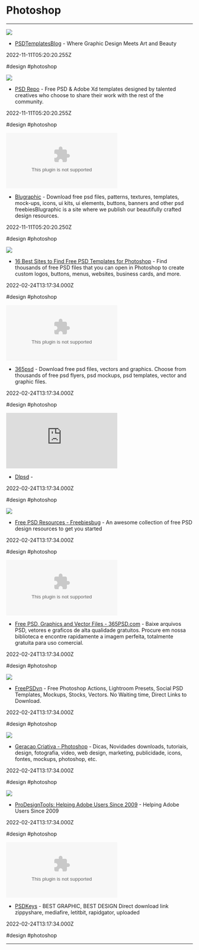 # Photoshop

---

![](https://www.psdtemplatesblog.com/wp-content/uploads/2022/06/psd-templates.jpg)

- [PSDTemplatesBlog](https://www.psdtemplatesblog.com) - Where Graphic Design Meets Art and Beauty

2022-11-11T05:20:20.255Z

#design #photoshop

![](https://cdn.psdrepo.com/resources/psdrepo_share_new.png)

- [PSD Repo](https://psdrepo.com) - Free PSD & Adobe Xd templates designed by talented creatives who choose to share their work with the rest of the community.

2022-11-11T05:20:20.255Z

#design #photoshop

![](https://rdl.ink/render/http%3A%2F%2Fwww.blugraphic.com)

- [Blugraphic](http://www.blugraphic.com) - Download free psd files, patterns, textures, templates, mock-ups, icons, ui kits, ui elements, buttons, banners and other psd freebiesBlugraphic is a site where we publish our beautifully crafted design resources.

2022-11-11T05:20:20.250Z

#design #photoshop

![](https://www.lifewire.com/thmb/5pvF1EaYhGdFHlD9bz5I4XNhylQ=/1500x0/filters:no_upscale():max_bytes(150000):strip_icc()/GettyImages-598547700-efdc0653f5834257b8ff2e07c534b1ae.jpg)

- [16 Best Sites to Find Free PSD Templates for Photoshop](https://www.thebalance.com/free-psd-templates-for-adobe-photoshop-1358114) - Find thousands of free PSD files that you can open in Photoshop to create custom logos, buttons, menus, websites, business cards, and more.

2022-02-24T13:17:34.000Z

#design #photoshop

![](https://rdl.ink/render/https%3A%2F%2F365psd.com)

- [365psd](https://365psd.com) - Download free psd files, vectors and graphics. Choose from thousands of free psd flyers, psd mockups, psd templates, vector and graphic files.

2022-02-24T13:17:34.000Z

#design #photoshop

![](https://rdl.ink/render/https%3A%2F%2Fdownloadpsd.cc)

- [Dlpsd](https://downloadpsd.cc) - 

2022-02-24T13:17:34.000Z

#design #photoshop

![](https://freebiesbug.com/wp-content/uploads/2023/08/freebiesbug-2.png)

- [Free PSD Resources - Freebiesbug](https://freebiesbug.com/psd-freebies) - An awesome collection of free PSD design resources to get you started

2022-02-24T13:17:34.000Z

#design #photoshop

![](https://rdl.ink/render/https%3A%2F%2Fpt.365psd.com)

- [Free PSD, Graphics and Vector Files - 365PSD.com](https://pt.365psd.com) - Baixe arquivos PSD, vetores e graficos de alta qualidade gratuitos. Procure em nossa biblioteca e encontre rapidamente a imagem perfeita, totalmente gratuita para uso comercial.

2022-02-24T13:17:34.000Z

#design #photoshop

![](https://freepsdvn.com/wp-content/uploads/2023/09/Facebook-OG.png)

- [FreePSDvn](https://freepsdvn.com) - Free Photoshop Actions, Lightroom Presets, Social PSD Templates, Mockups, Stocks, Vectors. No Waiting time, Direct Links to Download.

2022-02-24T13:17:34.000Z

#design #photoshop

![](https://rdl.ink/render/https%3A%2F%2Fgeracaocriativa.com%2Fconteudos%2Fdesign%2Fphotoshop)

- [Geracao Criativa - Photoshop](https://geracaocriativa.com/conteudos/design/photoshop) - Dicas, Novidades downloads, tutoriais, design, fotografia, video, web design, marketing, publicidade, icons, fontes, mockups, photoshop, etc.

2022-02-24T13:17:34.000Z

#design #photoshop

![](https://prodesigntools.com/wp-content/uploads/2020/10/free-adobe-stock-images-backpacker.jpg)

- [ProDesignTools: Helping Adobe Users Since 2009](https://prodesigntools.com) - Helping Adobe Users Since 2009

2022-02-24T13:17:34.000Z

#design #photoshop

![](https://rdl.ink/render/https%3A%2F%2Fpsdkeys.com)

- [PSDKeys](https://psdkeys.com) - BEST GRAPHIC, BEST DESIGN Direct download link zippyshare, mediafire, letitbit, rapidgator, uploaded

2022-02-24T13:17:34.000Z

#design #photoshop

---

